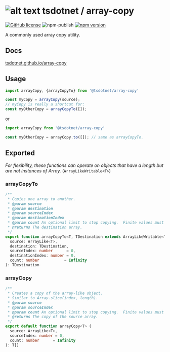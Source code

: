 # ![alt text](https://avatars1.githubusercontent.com/u/64487547?s=30&amp;v=5 "tsdotnet") tsdotnet / array-copy

[![GitHub license](https://img.shields.io/badge/license-MIT-blue.svg?style=flat-square)](https://github.com/tsdotnet/array-copy/blob/master/LICENSE)
![npm-publish](https://github.com/tsdotnet/array-copy/workflows/npm-publish/badge.svg)
[![npm version](https://img.shields.io/npm/v/@tsdotnet/array-copy.svg?style=flat-square)](https://www.npmjs.com/package/@tsdotnet/array-copy)

A commonly used array copy utility.

## Docs

[tsdotnet.github.io/array-copy](https://tsdotnet.github.io/array-copy/)

## Usage

```typescript
import arrayCopy, {arrayCopyTo} from '@tsdotnet/array-copy'

const myCopy = arrayCopy(source);
// myCopy is really a shortcut for:
const myOtherCopy = arrayCopyTo([]);
```

or

```typescript
import arrayCopy from '@tsdotnet/array-copy'

const myOtherCopy = arrayCopy.to([]); // same as arrayCopyTo.
```

## Exported

*For flexibility, these functions can operate on objects that have a length but are not instances of Array.* (`ArrayLikeWritable<T>`)

### arrayCopyTo

```typescript
/**
 * Copies one array to another.
 * @param source
 * @param destination
 * @param sourceIndex
 * @param destinationIndex
 * @param count An optional limit to stop copying.  Finite values must be no more than the source.length minus the sourceIndex.
 * @returns The destination array.
 */
export function arrayCopyTo<T, TDestination extends ArrayLikeWritable<T>> (
  source: ArrayLike<T>,
  destination: TDestination,
  sourceIndex: number      = 0,
  destinationIndex: number = 0,
  count: number           = Infinity
): TDestination
```

### arrayCopy

```typescript
/**
 * Creates a copy of the array-like object.
 * Similar to Array.slice(index, length).
 * @param source
 * @param sourceIndex
 * @param count An optional limit to stop copying.  Finite values must be no more than the source.length minus the sourceIndex.
 * @returns The copy of the source array.
 */
export default function arrayCopy<T> (
  source: ArrayLike<T>,
  sourceIndex: number = 0,
  count: number      = Infinity
): T[]
```

